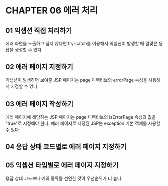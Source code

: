 # CHAPTER 06 에러 처리
## 01 익셉션 직접 처리하기
에러 화면을 노출하고 싶지 않다면 try-catch를 이용해서 익셉션이 발생할 때 알맞은 응답을 생성할 수 있다.
## 02 에러 페이지 지정하기
익셉션이 발생하면 보여줄 JSP 페이지는 page 디렉티브의 errorPage 속성을 사용해서 지정할 수 있다.
## 03 에러 페이지 작성하기
에러 페이지에 해당하는 JSP 페이지는 page 디렉티브의 isErrorPage 속성의 값을 "true"로 지정해야 한다.
에러 페이지로 지정된 JSP는 exception 기본 객체를 사용할 수 있다.
## 04 응답 상태 코드별로 에러 페이지 지정하기
## 05 익셉션 타입별로 에러 페이지 지정하기
응답 상태 코드보다 예외 종류를 선언한 것이 우선순위가 더 높다.